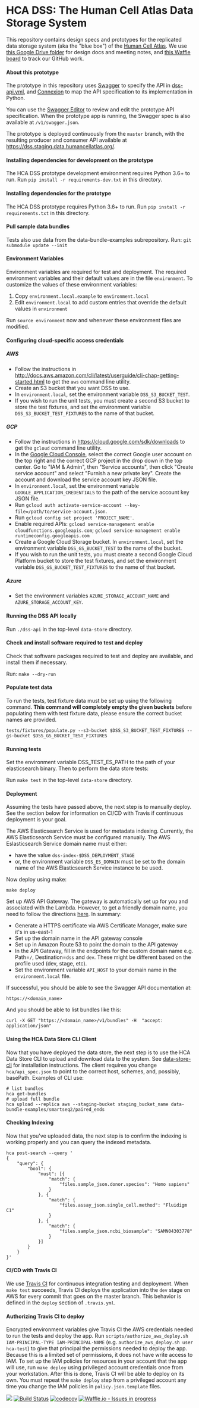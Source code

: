 # HCA DSS: The Human Cell Atlas Data Storage System

This repository contains design specs and prototypes for the replicated data storage system (aka the "blue box") of
the [Human Cell Atlas](https://www.humancellatlas.org/). We use
[this Google Drive folder](https://drive.google.com/open?id=0B-_4IWxXwazQbWE5YmtqUWx3RVE) for design docs and meeting notes,
and [this Waffle board](https://waffle.io/HumanCellAtlas/data-store) to track our GitHub work.

#### About this prototype
The prototype in this repository uses [Swagger](http://swagger.io/) to specify the API in [dss-api.yml](dss-api.yml), and
[Connexion](https://github.com/zalando/connexion) to map the API specification to its implementation in Python.

You can use the
[Swagger Editor](http://editor.swagger.io/#/?import=https://raw.githubusercontent.com/HumanCellAtlas/data-store/master/dss-api.yml)
to review and edit the prototype API specification. When the prototype app is running, the Swagger spec is also available at
`/v1/swagger.json`.

The prototype is deployed continuously from the `master` branch, with the resulting producer and consumer API available at
https://dss.staging.data.humancellatlas.org/.

#### Installing dependencies for development on the prototype
The HCA DSS prototype development environment requires Python 3.6+ to run. Run `pip install -r requirements-dev.txt` in this directory.

#### Installing dependencies for the prototype
The HCA DSS prototype requires Python 3.6+ to run. Run `pip install -r requirements.txt` in this directory.

#### Pull sample data bundles

Tests also use data from the data-bundle-examples subrepository.
Run: `git submodule update --init`

#### Environment Variables

Environment variables are required for test and deployment.
The required environment variables and their default values are in the file `environment`.
To customize the values of these environment variables:

1. Copy `environment.local.example` to `environment.local`
2. Edit `environment.local` to add custom entries that override the default values in `environment`
    
Run `source environment`  now and whenever these environment files are modified.

#### Configuring cloud-specific access credentials

##### AWS
* Follow the instructions in http://docs.aws.amazon.com/cli/latest/userguide/cli-chap-getting-started.html to get the
  `aws` command line utility.
* Create an S3 bucket that you want DSS to use.
* In `environment.local`, set the environment variable `DSS_S3_BUCKET_TEST`.
* If you wish to run the unit tests, you must create a second S3 bucket to store the test fixtures, and set the
  environment variable `DSS_S3_BUCKET_TEST_FIXTURES` to the name of that bucket.

##### GCP
* Follow the instructions in https://cloud.google.com/sdk/downloads to get the `gcloud` command line utility.
* In the [Google Cloud Console](https://console.cloud.google.com/), select the correct Google user account on the top
  right and the correct GCP project in the drop down in the top center. Go to "IAM & Admin", then "Service accounts",
  then click "Create service account" and select "Furnish a new private key". Create the account and download the
  service account key JSON file.
* In `environment.local`, set the environment variable `GOOGLE_APPLICATION_CREDENTIALS` to the path of the service
  account key JSON file.
* Run `gcloud auth activate-service-account --key-file=/path/to/service-account.json`.
* Run `gcloud config set project 'PROJECT_NAME'`.
* Enable required APIs: `gcloud service-management enable cloudfunctions.googleapis.com`; `gcloud service-management
  enable runtimeconfig.googleapis.com`
* Create a Google Cloud Storage bucket. In `environment.local`, set the environment variable `DSS_GS_BUCKET_TEST` to the
  name of the bucket.
* If you wish to run the unit tests, you must create a second Google Cloud Platform bucket to store the test fixtures,
  and set the environment variable `DSS_GS_BUCKET_TEST_FIXTURES` to the name of that bucket.

##### Azure
* Set the environment variables `AZURE_STORAGE_ACCOUNT_NAME` and `AZURE_STORAGE_ACCOUNT_KEY`.

#### Running the DSS API locally
Run `./dss-api` in the top-level `data-store` directory.

#### Check and install software required to test and deploy
Check that software packages required to test and deploy are available, and install them if necessary.

Run: `make --dry-run`

#### Populate test data

To run the tests, test fixture data must be set up using the following command.
**This command will completely empty the given buckets** before populating them with test fixture data, please 
ensure the correct bucket names are provided.

    tests/fixtures/populate.py --s3-bucket $DSS_S3_BUCKET_TEST_FIXTURES --gs-bucket $DSS_GS_BUCKET_TEST_FIXTURES


#### Running tests

Set the environment variable DSS_TEST_ES_PATH to the path of your
elasticsearch binary.  Then to perform the data store tests:

Run `make test` in the top-level `data-store` directory.

#### Deployment

Assuming the tests have passed above, the next step is to manually deploy.  See the section below for information on
CI/CD with Travis if continuous deployment is your goal.

The AWS Elasticsearch Service is used for metadata indexing.  Currently, the AWS Elasticsearch Service must be
configured manually.  The AWS Eslasticsearch Service domain name must either:

* have the value `dss-index-$DSS_DEPLOYMENT_STAGE`
* or, the environment variable `DSS_ES_DOMAIN` must be set to the domain name of the AWS Elasticsearch Service instance to be used.

Now deploy using make:

    make deploy

Set up AWS API Gateway.  The gateway is automatically set up for you and associated with the Lambda.  However, to get a
friendly domain name, you need to follow the
directions [here](http://docs.aws.amazon.com/apigateway/latest/developerguide/how-to-custom-domains.html). In summary:

* Generate a HTTPS certificate via AWS Certificate Manager, make sure it's in us-east-1
* Set up the domain name in the API gateway console
* Set up in Amazon Route 53 to point the domain to the API gateway
* In the API Gateway, fill in the endpoints for the custom domain name e.g. Path=`/`, Destination=`dss` and `dev`.
  These might be different based on the profile used (dev, stage, etc).
* Set the environment variable `API_HOST` to your domain name in the `environment.local` file.

If successful, you should be able to see the Swagger API documentation at:

    https://<domain_name>

And you should be able to list bundles like this:

    curl -X GET "https://<domain_name>/v1/bundles" -H  "accept: application/json"


#### Using the HCA Data Store CLI Client

Now that you have deployed the data store, the next step is to use the HCA Data Store CLI to upload and download data to
the system.  See [data-store-cli](https://github.com/HumanCellAtlas/data-store-cli) for installation instructions.  The
client requires you change `hca/api_spec.json` to point to the correct host, schemes, and, possibly, basePath.  Examples
of CLI use:

    # list bundles
    hca get-bundles
    # upload full bundle
    hca upload --replica aws --staging-bucket staging_bucket_name data-bundle-examples/smartseq2/paired_ends

#### Checking Indexing

Now that you've uploaded data, the next step is to confirm the indexing is working properly and you can query the
indexed metadata.

    hca post-search --query '
    {
        "query": {
            "bool": {
                "must": [{
                    "match": {
                        "files.sample_json.donor.species": "Homo sapiens"
                    }
                }, {
                    "match": {
                        "files.assay_json.single_cell.method": "Fluidigm C1"
                    }
                }, {
                    "match": {
                        "files.sample_json.ncbi_biosample": "SAMN04303778"
                    }
                }]
            }
        }
    }'

#### CI/CD with Travis CI
We use [Travis CI](https://travis-ci.org/HumanCellAtlas/data-store) for continuous integration testing and
deployment. When `make test` succeeds, Travis CI deploys the application into the `dev` stage on AWS for every commit
that goes on the master branch. This behavior is defined in the `deploy` section of `.travis.yml`.

#### Authorizing Travis CI to deploy
Encrypted environment variables give Travis CI the AWS credentials needed to run the tests and deploy the app. Run
`scripts/authorize_aws_deploy.sh IAM-PRINCIPAL-TYPE IAM-PRINCIPAL-NAME` (e.g. `authorize_aws_deploy.sh user hca-test`)
to give that principal the permissions needed to deploy the app. Because this is a limited set of permissions, it does
not have write access to IAM. To set up the IAM policies for resources in your account that the app will use, run `make
deploy` using privileged account credentials once from your workstation. After this is done, Travis CI will be able to
deploy on its own. You must repeat the `make deploy` step from a privileged account any time you change the IAM policies
in `policy.json.template` files.

[![](https://img.shields.io/badge/slack-%23data--store-557EBF.svg)](https://humancellatlas.slack.com/messages/data-store/)
[![Build Status](https://travis-ci.org/HumanCellAtlas/data-store.svg?branch=master)](https://travis-ci.org/HumanCellAtlas/data-store)
[![codecov](https://codecov.io/gh/HumanCellAtlas/data-store/branch/master/graph/badge.svg)](https://codecov.io/gh/HumanCellAtlas/data-store)
[![Waffle.io - Issues in progress](https://badge.waffle.io/HumanCellAtlas/data-store.svg?label=in%20progress&title=In%20Progress)](http://waffle.io/HumanCellAtlas/data-store)
